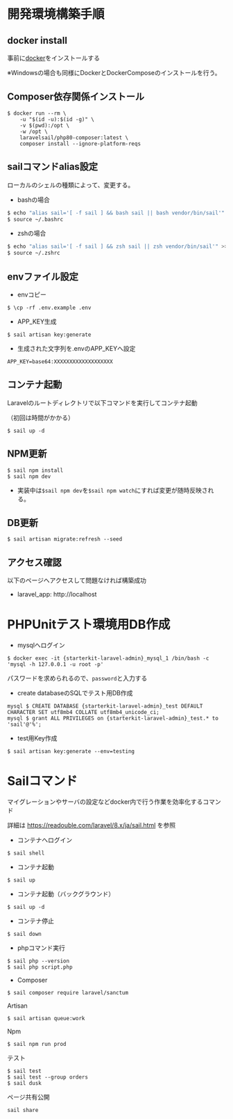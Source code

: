 # 開発環境構築手順

## docker install

事前に<a href="https://docs.docker.com/docker-for-mac/install/">docker</a>をインストールする

※Windowsの場合も同様にDockerとDockerComposeのインストールを行う。

## Composer依存関係インストール

```bin/sh
$ docker run --rm \
    -u "$(id -u):$(id -g)" \
    -v $(pwd):/opt \
    -w /opt \
    laravelsail/php80-composer:latest \
    composer install --ignore-platform-reqs
```

## sailコマンドalias設定

ローカルのシェルの種類によって、変更する。

- bashの場合
```bash
$ echo "alias sail='[ -f sail ] && bash sail || bash vendor/bin/sail'" >> ~/.bashrc
$ source ~/.bashrc
```

- zshの場合
```zsh
$ echo "alias sail='[ -f sail ] && zsh sail || zsh vendor/bin/sail'" >> ~/.zshrc
$ source ~/.zshrc
```

## envファイル設定

- envコピー
```bin/sh
$ \cp -rf .env.example .env 
```

- APP_KEY生成
```bin/sh
$ sail artisan key:generate
```

- 生成された文字列を.envのAPP_KEYへ設定 

```.env
APP_KEY=base64:XXXXXXXXXXXXXXXXXXX
```

## コンテナ起動
Laravelのルートディレクトリで以下コマンドを実行してコンテナ起動

（初回は時間がかかる）

```bin/sh
$ sail up -d
```

## NPM更新

```bin/sh
$ sail npm install
$ sail npm dev
```
* 実装中は``` $sail npm dev ```を``` $sail npm watch ```にすれば変更が随時反映される。

## DB更新

```bin/sh
$ sail artisan migrate:refresh --seed
```

## アクセス確認
以下のページへアクセスして問題なければ構築成功

- laravel_app: http://localhost

# PHPUnitテスト環境用DB作成

- mysqlへログイン

```
$ docker exec -it {starterkit-laravel-admin}_mysql_1 /bin/bash -c 'mysql -h 127.0.0.1 -u root -p'
```
パスワードを求められるので、```password```と入力する

- create databaseのSQLでテスト用DB作成

```mysql
mysql $ CREATE DATABASE {starterkit-laravel-admin}_test DEFAULT CHARACTER SET utf8mb4 COLLATE utf8mb4_unicode_ci;
mysql $ grant ALL PRIVILEGES on {starterkit-laravel-admin}_test.* to 'sail'@'%';
```

- test用Key作成

```
$ sail artisan key:generate --env=testing
```

# Sailコマンド
マイグレーションやサーバの設定などdocker内で行う作業を効率化するコマンド

詳細は<a> https://readouble.com/laravel/8.x/ja/sail.html </a>を参照

- コンテナへログイン
```bin/sh
$ sail shell
```

- コンテナ起動
```bin/sh
$ sail up
```

- コンテナ起動（バックグラウンド）
```bin/sh
$ sail up -d
```

- コンテナ停止
```bin/sh
$ sail down
```

- phpコマンド実行
```bin/sh
$ sail php --version
$ sail php script.php
```

- Composer
```bin/sh
$ sail composer require laravel/sanctum
```

Artisan
```bin/sh
$ sail artisan queue:work
```

Npm
```bin/sh
$ sail npm run prod
```

テスト
```bin/sh
$ sail test
$ sail test --group orders
$ sail dusk
```

ページ共有公開

```bin/sh
sail share
```

